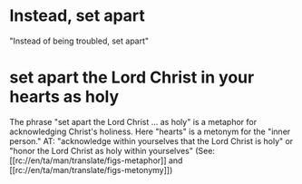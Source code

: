 # Instead, set apart

"Instead of being troubled, set apart"

# set apart the Lord Christ in your hearts as holy

The phrase "set apart the Lord Christ ... as holy" is a metaphor for acknowledging Christ's holiness. Here "hearts" is a metonym for the "inner person." AT: "acknowledge within yourselves that the Lord Christ is holy" or "honor the Lord Christ as holy within yourselves" (See: [[rc://en/ta/man/translate/figs-metaphor]] and [[rc://en/ta/man/translate/figs-metonymy]])

